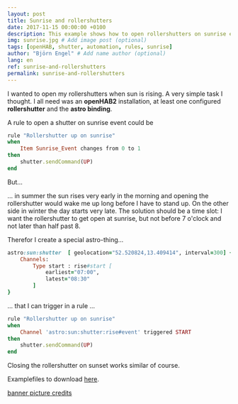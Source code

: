 ```yaml
---
layout: post
title: Sunrise and rollershutters
date: 2017-11-15 00:00:00 +0100
description: This example shows how to open rollershutters on sunrise event. # Add post description (optional)
img: sunrise.jpg # Add image post (optional)
tags: [openHAB, shutter, automation, rules, sunrise]
author: "Björn Engel" # Add name author (optional)
lang: en
ref: sunrise-and-rollershutters
permalink: sunrise-and-rollershutters
---
```

I wanted to open my rollershutters when sun is rising. A very simple task I thought. I all need was an **openHAB2** installation, at least one configured **rollershutter** and the **astro binding**.  

A rule to open a shutter on sunrise event could be

~~~ ruby
rule "Rollershutter up on sunrise"
when 
	Item Sunrise_Event changes from 0 to 1
then
	shutter.sendCommand(UP)
end
~~~

But...

... in summer the sun rises very early in the morning and opening the rollershutter would wake me up long before I have to stand up. On the other side in winter the day starts very late. The solution should be a time slot: I want the rollershutter to get open at sunrise, but not before 7 o'clock and not later than half past 8.

Therefor I create a special astro-thing...

~~~ ruby
astro:sun:shutter  [ geolocation="52.520824,13.409414", interval=300] {
    Channels:
        Type start : rise#start [
            earliest="07:00",
            latest="08:30"
        ]
}
~~~

... that I can trigger in a rule ...

~~~ ruby
rule "Rollershutter up on sunrise"
when
	Channel 'astro:sun:shutter:rise#event' triggered START
then
	shutter.sendCommand(UP)
end
~~~

Closing the rollershutter on sunset works similar of course. 

Examplefiles to download [here][download-sunrise-example].

[banner picture credits][piccredit]

[download-sunrise-example]: https://minhaskamal.github.io/DownGit/#/home?url=https://github.com/justcoke/smarthome-examples/trunk/master/RollershutterUpOnSunrise
[piccredit]: https://pixabay.com/de/fensterl%C3%A4den-fenster-1039996/
